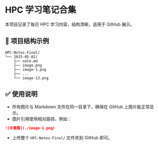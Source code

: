 # HPC 学习笔记合集

本项目记录了每日 HPC 学习内容，结构清晰，适用于 GitHub 展示。

## 📁 项目结构示例

```
HPC-Notes-Final/
└── 2025-05-01/
    ├── note.md
    ├── image.png
    ├── image-1.png
    ├── ...
    └── image-13.png
```

## ✅ 使用说明

- 所有图片与 Markdown 文件在同一目录下，确保在 GitHub 上图片能正常显示。
- 图片引用使用相对路径，例如：

```markdown
![示意图](./image-1.png)
```

- 上传整个 `HPC-Notes-Final/` 文件夹到 GitHub 即可。
